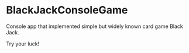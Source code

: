 # BlackJackConsoleGame

Console app that implemented simple but widely known card game Black Jack. 

Try your luck! 
